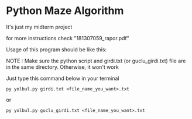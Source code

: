 # Python Maze Algorithm
It's  just my midterm project

for more instructions check "181307059_rapor.pdf"

Usage of this program should be like this:

NOTE : Make sure the python script and girdi.txt (or guclu_girdi.txt) file are in the same directory. Otherwise, it won't work

Just type this command below in your terminal

`py yolbul.py girdi.txt <file_name_you_want>.txt`

or

`py yolbul.py guclu_girdi.txt <file_name_you_want>.txt`
